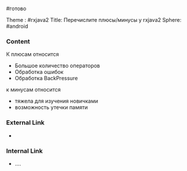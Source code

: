 #готово 

Theme : #rxjava2
Title: Перечислите плюсы/минусы у rxjava2
Sphere: #android 

### Content

К плюсам относится 
-  Большое количество операторов
-  Обработка ошибок
-  Обработка BackPressure

к минусам относится 
-  тяжела для изучения новичками
-  возможность утечки памяти 

### External Link

- 

### Internal Link

- ....